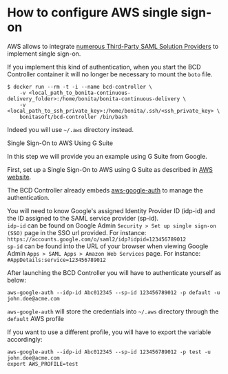 # How to configure AWS single sign-on

AWS allows to integrate [numerous Third-Party SAML Solution Providers](https://docs.aws.amazon.com/IAM/latest/UserGuide/id_roles_providers_saml_3rd-party.html) to implement single sign-on.

If you implement this kind of authentication, when you start the BCD Controller container it will no longer be necessary to mount the `boto` file.

```
$ docker run --rm -t -i --name bcd-controller \
    -v <local_path_to_bonita-continuous-delivery_folder>:/home/bonita/bonita-continuous-delivery \
    -v <local_path_to_ssh_private_key>:/home/bonita/.ssh/<ssh_private_key> \
    bonitasoft/bcd-controller /bin/bash
```

Indeed you will use `~/.aws` directory instead.


Single Sign-On to AWS Using G Suite <!--{.h2}-->

In this step we will provide you an example using G Suite from Google.

First, set up a Single Sign-On to AWS using G Suite as described in [AWS website](https://aws.amazon.com/es/blogs/security/how-to-set-up-federated-single-sign-on-to-aws-using-google-apps/).

The BCD Controller already embeds [aws-google-auth](https://github.com/cevoaustralia/aws-google-auth) to manage the authentication.

You will need to know Google's assigned Identity Provider ID (idp-id) and the ID assigned to the SAML service provider (sp-id).  
`idp-id` can be found on Google Admin `Security > Set up single sign-on (SSO)` page in the SSO url provided. For instance: `https://accounts.google.com/o/saml2/idp?idpid=123456789012`  
`sp-id` can be found into the URL of your browser when viewing Google Admin `Apps > SAML Apps > Amazon Web Services` page. For instance: `#AppDetails:service=123456789012`

After launching the BCD Controller you will have to authenticate yourself as below:
```
aws-google-auth --idp-id Abc012345 --sp-id 123456789012 -p default -u john.doe@acme.com
```
`aws-google-auth` will store the credentials into `~/.aws` directory through the `default` AWS profile

If you want to use a different profile, you will have to export the variable accordingly:
```
aws-google-auth --idp-id Abc012345 --sp-id 123456789012 -p test -u john.doe@acme.com
export AWS_PROFILE=test
```
